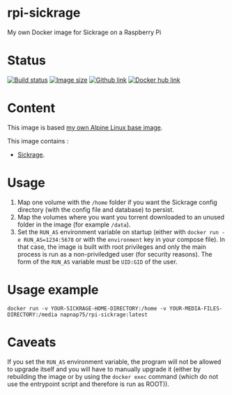 # rpi-sickrage
My own Docker image for Sickrage on a Raspberry Pi

# Status
[![Build status](https://travis-ci.org/napnap75/rpi-sickrage.svg?branch=master)](https://travis-ci.org/napnap75/rpi-sickrage) [![Image size](https://images.microbadger.com/badges/image/napnap75/rpi-sickrage.svg)](https://microbadger.com/images/napnap75/rpi-sickrage "Get your own image badge on microbadger.com") [![Github link](https://assets-cdn.github.com/favicon.ico)](https://github.com/napnap75/rpi-sickrage) [![Docker hub link](https://www.docker.com/favicon.ico)](https://hub.docker.com/r/napnap75/rpi-sickrage/)

# Content
This image is based [my own Alpine Linux base image](https://hub.docker.com/r/napnap75/rpi-alpine-base/).

This image contains :

- [Sickrage](https://github.com/SickRage/SickRage).

# Usage
1. Map one volume with the `/home` folder if you want the Sickrage config directory (with the config file and database) to persist.
2. Map the volumes where you want you torrent downloaded to an unused folder in the image (for example `/data`).
3. Set the `RUN_AS` environment variable on startup (either with `docker run -e RUN_AS=1234:5678` or with the `environment` key in your compose file). In that case, the image is built with root privileges and only the main process is run as a non-priviledged user (for security reasons). The form of the `RUN_AS` variable must be `UID:GID` of the user.

# Usage example
`docker run -v YOUR-SICKRAGE-HOME-DIRECTORY:/home -v YOUR-MEDIA-FILES-DIRECTORY:/media napnap75/rpi-sickrage:latest`

# Caveats
If you set the `RUN_AS` environment variable, the program will not be allowed to upgrade itself and you will have to manually upgrade it (either by rebuilding the image or by using the `docker exec` command (which do not use the entrypoint script and therefore is run as ROOT)).
